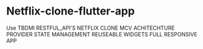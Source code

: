 # Netflix-clone-flutter-app

Use 
TBDMI RESTFUL_API'S
NETFLIX CLONE
MCV ACHITECHTURE
PROVIDER STATE MANAGEMENT
REUSEABLE WIDGETS
FULL RESPONSIVE APP
